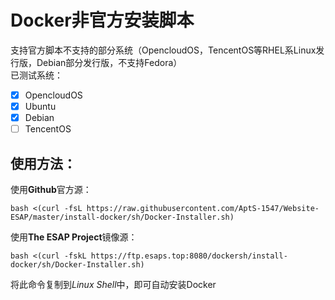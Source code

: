 # Docker非官方安装脚本
支持官方脚本不支持的部分系统（OpencloudOS，TencentOS等RHEL系Linux发行版，Debian部分发行版，不支持Fedora）  
已测试系统：
- [x] OpencloudOS
- [x] Ubuntu
- [x] Debian
- [ ] TencentOS   

## 使用方法：  

使用**Github**官方源：
```shell
bash <(curl -fsL https://raw.githubusercontent.com/AptS-1547/Website-ESAP/master/install-docker/sh/Docker-Installer.sh)
```

使用**The ESAP Project**镜像源：
```shell
bash <(curl -fskL https://ftp.esaps.top:8080/dockersh/install-docker/sh/Docker-Installer.sh)
```  

将此命令复制到*Linux Shell*中，即可自动安装Docker